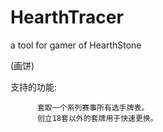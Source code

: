 # HearthTracer
a tool for gamer of HearthStone

(画饼)

支持的功能:

          套取一个系列赛事所有选手牌表。
          创立18套以外的套牌用于快速更换。
          
